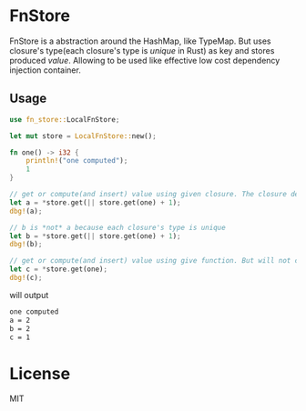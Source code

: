 # FnStore
FnStore is a abstraction around the HashMap, like TypeMap. But uses closure's type(each closure's type is *unique* in Rust) as key and stores produced *value*. Allowing to be used like effective low cost dependency injection container.

## Usage
```rust
use fn_store::LocalFnStore;

let mut store = LocalFnStore::new();

fn one() -> i32 {
    println!("one computed");
    1
}

// get or compute(and insert) value using given closure. The closure depends on value of `one` function to compute its output.
let a = *store.get(|| store.get(one) + 1);
dbg!(a);

// b is *not* a because each closure's type is unique
let b = *store.get(|| store.get(one) + 1);
dbg!(b);

// get or compute(and insert) value using give function. But will not compute since it is computed already when producing a.
let c = *store.get(one);
dbg!(c);
```

will output
```bash
one computed
a = 2
b = 2
c = 1
```

# License
MIT

